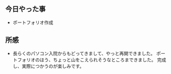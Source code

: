 ## 今日やった事

- ポートフォリオ作成

## 所感

- 長らくのパソコン入院からもどってきまして、やっと再開できました。
  ポートフォリオのほう、ちょっと山をこえられそうなところまできました。
  完成し、実際につかうのが楽しみです。
